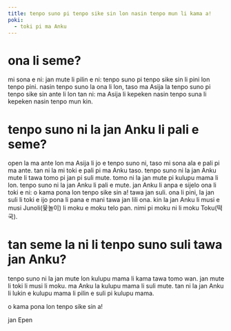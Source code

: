 ```yaml
---
title: tenpo suno pi tenpo sike sin lon nasin tenpo mun li kama a!
poki:
  - toki pi ma Anku
---
```

# ona li seme?

mi sona e ni: jan mute li pilin e ni: tenpo suno pi tenpo sike sin li pini lon tenpo pini. nasin tenpo suno la ona li lon, taso ma Asija la tenpo suno pi tenpo sike sin ante li lon tan ni: ma Asija li kepeken nasin tenpo suna li kepeken nasin tenpo mun kin.

# tenpo suno ni la jan Anku li pali e seme?

open la ma ante lon ma Asija li jo e tenpo suno ni, taso mi sona ala e pali pi ma ante. tan ni la mi toki e pali pi ma Anku taso. tenpo suno ni la jan Anku mute li tawa tomo pi jan pi suli mute. tomo ni la jan mute pi kulupu mama li lon. tenpo suno ni la jan Anku li pali e mute. jan Anku li anpa e sijelo ona li toki e ni: o kama pona lon tenpo sike sin a! tawa jan suli. ona li pini, la jan suli li toki e ijo pona li pana e mani tawa jan lili ona. kin la jan Anku li musi e musi Junoli(윷놀이) li moku e moku telo pan. nimi pi moku ni li moku Toku(떡국).

# tan seme la ni li tenpo suno suli tawa jan Anku?

tenpo suno ni la jan mute lon kulupu mama li kama tawa tomo wan. jan mute li toki li musi li moku. ma Anku la kulupu mama li suli mute. tan ni la jan Anku li lukin e kulupu mama li pilin e suli pi kulupu mama.

o kama pona lon tenpo sike sin a!

jan Epen